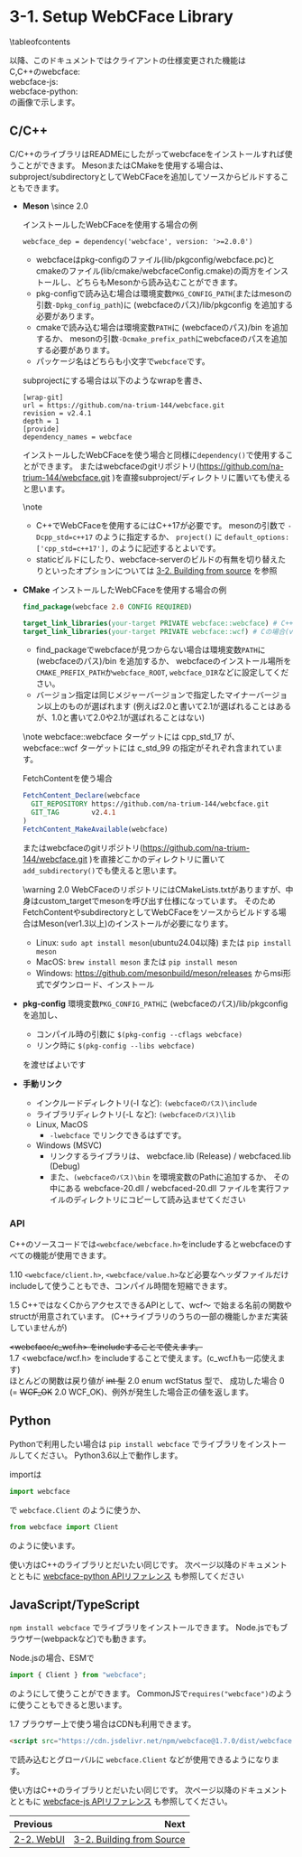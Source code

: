 # 3-1. Setup WebCFace Library

\tableofcontents

以降、このドキュメントではクライアントの仕様変更された機能は  
C,C++のwebcface: <span class="since-c"></span>  
webcface-js: <span class="since-js"></span>  
webcface-python: <span class="since-py"></span>  
の画像で示します。

## C/C++

C/C++のライブラリはREADMEにしたがってwebcfaceをインストールすれば使うことができます。
MesonまたはCMakeを使用する場合は、subproject/subdirectoryとしてWebCFaceを追加してソースからビルドすることもできます。

<div class="tabbed">

- <b class="tab-title">Meson</b>
    \since <span class="since-c">2.0</span>

    インストールしたWebCFaceを使用する場合の例
    ```meson
    webcface_dep = dependency('webcface', version: '>=2.0.0')
    ```
    * webcfaceはpkg-configのファイル(lib/pkgconfig/webcface.pc)とcmakeのファイル(lib/cmake/webcfaceConfig.cmake)の両方をインストールし、どちらもMesonから読み込むことができます。
    * pkg-configで読み込む場合は環境変数`PKG_CONFIG_PATH`(またはmesonの引数`-Dpkg_config_path`)に (webcfaceのパス)/lib/pkgconfig を追加する必要があります。
    * cmakeで読み込む場合は環境変数`PATH`に (webcfaceのパス)/bin を追加するか、
      mesonの引数`-Dcmake_prefix_path`にwebcfaceのパスを追加する必要があります。
    * パッケージ名はどちらも小文字で`webcface`です。

    subprojectにする場合は以下のようなwrapを書き、
    ```
    [wrap-git]
    url = https://github.com/na-trium-144/webcface.git
    revision = v2.4.1
    depth = 1
    [provide]
    dependency_names = webcface
    ```
    インストールしたWebCFaceを使う場合と同様に`dependency()`で使用することができます。
    またはwebcfaceのgitリポジトリ(https://github.com/na-trium-144/webcface.git )を直接subproject/ディレクトリに置いても使えると思います。

    \note
    * C++でWebCFaceを使用するにはC++17が必要です。
    mesonの引数で `-Dcpp_std=c++17` のように指定するか、
    `project()` に `default_options: ['cpp_std=c++17'],` のように記述するとよいです。
    * staticビルドにしたり、webcface-serverのビルドの有無を切り替えたりといったオプションについては [3-2. Building from source](./32_building.md) を参照

- <b class="tab-title">CMake</b>
    インストールしたWebCFaceを使用する場合の例
    ```cmake
    find_package(webcface 2.0 CONFIG REQUIRED)

    target_link_libraries(your-target PRIVATE webcface::webcface) # C++の場合
    target_link_libraries(your-target PRIVATE webcface::wcf) # Cの場合(ver1.5.1〜)
    ```
    * find_packageでwebcfaceが見つからない場合は環境変数`PATH`に (webcfaceのパス)/bin を追加するか、
    webcfaceのインストール場所を`CMAKE_PREFIX_PATH`か`webcface_ROOT`, `webcface_DIR`などに設定してください。
    * バージョン指定は同じメジャーバージョンで指定したマイナーバージョン以上のものが選ばれます
    (例えば2.0と書いて2.1が選ばれることはあるが、1.0と書いて2.0や2.1が選ばれることはない)

    \note
    webcface::webcface ターゲットには cpp_std_17 が、 webcface::wcf ターゲットには c_std_99 の指定がそれぞれ含まれています。

    FetchContentを使う場合
    ```cmake
    FetchContent_Declare(webcface
      GIT_REPOSITORY https://github.com/na-trium-144/webcface.git
      GIT_TAG        v2.4.1
    )
    FetchContent_MakeAvailable(webcface)
    ```
    またはwebcfaceのgitリポジトリ(https://github.com/na-trium-144/webcface.git )を直接どこかのディレクトリに置いて`add_subdirectory()`でも使えると思います。
    
    \warning
    <span class="since-c">2.0</span>
    WebCFaceのリポジトリにはCMakeLists.txtがありますが、中身はcustom_targetでmesonを呼び出す仕様になっています。
    そのためFetchContentやsubdirectoryとしてWebCFaceをソースからビルドする場合はMeson(ver1.3以上)のインストールが必要になります。
    * Linux: `sudo apt install meson`(ubuntu24.04以降) または `pip install meson`
    * MacOS: `brew install meson` または `pip install meson`
    * Windows: https://github.com/mesonbuild/meson/releases からmsi形式でダウンロード、インストール

- <b class="tab-title">pkg-config</b>
    環境変数`PKG_CONFIG_PATH`に (webcfaceのパス)/lib/pkgconfig を追加し、
    * コンパイル時の引数に `$(pkg-config --cflags webcface)`
    * リンク時に `$(pkg-config --libs webcface)`
    
    を渡せばよいです

- <b class="tab-title">手動リンク</b>
    * インクルードディレクトリ(-I など): `(webcfaceのパス)\include`
    * ライブラリディレクトリ(-L など): `(webcfaceのパス)\lib`
    * Linux, MacOS
        * `-lwebcface` でリンクできるはずです。
    * Windows (MSVC)
        * リンクするライブラリは、 webcface.lib (Release) / webcfaced.lib (Debug)
        * また、`(webcfaceのパス)\bin` を環境変数のPathに追加するか、
        その中にある webcface-20.dll / webcfaced-20.dll ファイルを実行ファイルのディレクトリにコピーして読み込ませてください

</div>

### API

C++のソースコードでは`<webcface/webcface.h>`をincludeするとwebcfaceのすべての機能が使用できます。

<span class="since-c">1.10</span>
`<webcface/client.h>`, `<webcface/value.h>`など必要なヘッダファイルだけincludeして使うこともでき、コンパイル時間を短縮できます。

<span class="since-c">1.5</span>
C++ではなくCからアクセスできるAPIとして、wcf〜 で始まる名前の関数やstructが用意されています。
(C++ライブラリのうちの一部の機能しかまだ実装していませんが)

~~&lt;webcface/c_wcf.h&gt; をincludeすることで使えます。~~  
<span class="since-c">1.7</span> &lt;webcface/wcf.h&gt; をincludeすることで使えます。(c_wcf.hも一応使えます)  
ほとんどの関数は戻り値が <del>int 型</del> <span class="since-c">2.0</span> enum wcfStatus 型で、
成功した場合 0 (= <del>WCF_OK</del> <span class="since-c">2.0</span> WCF_OK)、例外が発生した場合正の値を返します。

## Python

Pythonで利用したい場合は `pip install webcface` でライブラリをインストールしてください。
Python3.6以上で動作します。

importは
```py
import webcface
```
で `webcface.Client` のように使うか、
```py
from webcface import Client
```
のように使います。

使い方はC++のライブラリとだいたい同じです。
次ページ以降のドキュメントとともに [webcface-python APIリファレンス](https://na-trium-144.github.io/webcface-python/) も参照してください

## JavaScript/TypeScript

`npm install webcface` でライブラリをインストールできます。
Node.jsでもブラウザー(webpackなど)でも動きます。

Node.jsの場合、ESMで
```js
import { Client } from "webcface";
```
のようにして使うことができます。
CommonJSで`requires("webcface")`のように使うこともできると思います。

<span class="since-js">1.7</span>
ブラウザー上で使う場合はCDNも利用できます。
```html
<script src="https://cdn.jsdelivr.net/npm/webcface@1.7.0/dist/webcface.bundle.js"></script>
```
で読み込むとグローバルに `webcface.Client` などが使用できるようになります。

使い方はC++のライブラリとだいたい同じです。
次ページ以降のドキュメントとともに [webcface-js APIリファレンス](https://na-trium-144.github.io/webcface-js/) も参照してください。

<div class="section_buttons">

| Previous |     Next |
|:---------|---------:|
| [2-2. WebUI](22_webui.md) | [3-2. Building from Source](32_building.md) |

</div>
